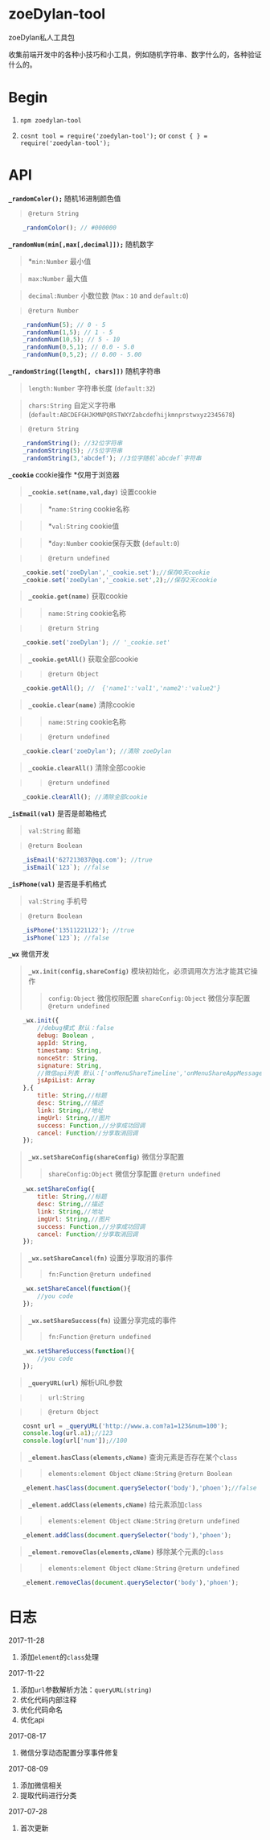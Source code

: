# zoeDylan-tool
zoeDylan私人工具包

收集前端开发中的各种小技巧和小工具，例如随机字符串、数字什么的，各种验证什么的。

# Begin

1. `npm zoedylan-tool`

2. `cosnt tool = require('zoedylan-tool');` or `const { } = require('zoedylan-tool');`

# API

**`_randomColor();`** 随机16进制颜色值

> `@return String`

```javascript
    _randomColor(); // #000000 
```

**`_randomNum(min[,max[,decimal]]);`** 随机数字

> *`min:Number` 最小值

> `max:Number` 最大值

> `decimal:Number` 小数位数 (`Max：10` and `default:0`)

> `@return Number`

```javascript
    _randomNum(5); // 0 - 5
    _randomNum(1,5); // 1 - 5
    _randomNum(10,5); // 5 - 10
    _randomNum(0,5,1); // 0.0 - 5.0
    _randomNum(0,5,2); // 0.00 - 5.00
```

**`_randomString([length[, chars]])`** 随机字符串

> `length:Number` 字符串长度 (`default:32`)

> `chars:String` 自定义字符串 (`default:ABCDEFGHJKMNPQRSTWXYZabcdefhijkmnprstwxyz2345678`)

> `@return String`

```javascript
    _randomString(); //32位字符串
    _randomString(5); //5位字符串
    _randomString(3,'abcdef'); //3位字随机`abcdef`字符串
```

**`_cookie`** cookie操作 *仅用于浏览器

> **`_cookie.set(name,val,day)`** 设置cookie

>> *`name:String` cookie名称

>> *`val:String` cookie值

>> *`day:Number` cookie保存天数 (`default:0`)

>> `@return undefined`

```javascript
    _cookie.set('zoeDylan','_cookie.set');//保存0天cookie
    _cookie.set('zoeDylan','_cookie.set',2);//保存2天cookie
```

> **`_cookie.get(name)`** 获取cookie

>> `name:String` cookie名称

>> `@return String` 

```javascript
    _cookie.set('zoeDylan'); // '_cookie.set'
```

> **`_cookie.getAll()`** 获取全部cookie

>> `@return Object` 

```javascript
    _cookie.getAll(); //  {'name1':'val1','name2':'value2'}
```

> **`_cookie.clear(name)`** 清除cookie

>> `name:String` cookie名称

>> `@return undefined` 

```javascript
    _cookie.clear('zoeDylan'); //清除 zoeDylan
```

> **`_cookie.clearAll()`** 清除全部cookie

>> `@return undefined` 

```javascript
    _cookie.clearAll(); //清除全部cookie
```

**`_isEmail(val)`** 是否是邮箱格式

> `val:String` 邮箱

> `@return Boolean`

```javascript
    _isEmail('627213037@qq.com'); //true
    _isEmail(`123`); //false
```

**`_isPhone(val)`** 是否是手机格式

> `val:String` 手机号

> `@return Boolean`

```javascript
    _isPhone('13511221122'); //true
    _isPhone(`123`); //false
``` 
**`_wx`** 微信开发

> **`_wx.init(config,shareConfig)`** 模块初始化，必须调用次方法才能其它操作
>> `config:Object` 微信权限配置
>> `shareConfig:Object` 微信分享配置
>> `@return undefined`

```javascript
    _wx.init({
        //debug模式 默认：false
        debug: Boolean ,
        appId: String,
        timestamp: String,
        nonceStr: String,
        signature: String,
        //微信api列表 默认：['onMenuShareTimeline','onMenuShareAppMessage','onMenuShareQQ','onMenuShareWeibo','onMenuShareQZone']
        jsApiList: Array
    },{
        title: String,//标题
        desc: String,//描述
        link: String,//地址
        imgUrl: String,//图片
        success: Function,//分享成功回调
        cancel: Function//分享取消回调
    });
```
> **`_wx.setShareConfig(shareConfig)`** 微信分享配置
>> `shareConfig:Object` 微信分享配置
>> `@return undefined`
```javascript
    _wx.setShareConfig({
        title: String,//标题
        desc: String,//描述
        link: String,//地址
        imgUrl: String,//图片
        success: Function,//分享成功回调
        cancel: Function//分享取消回调
    });
```
> **`_wx.setShareCancel(fn)`** 设置分享取消的事件
>> `fn:Function`
>> `@return undefined`
```javascript
    _wx.setShareCancel(function(){
        //you code
    });
```
> **`_wx.setShareSuccess(fn)`** 设置分享完成的事件
>> `fn:Function`
>> `@return undefined`
```javascript
    _wx.setShareSuccess(function(){
        //you code
    });
```

> **`_queryURL(url)`** 解析URL参数

>> `url:String`

>> `@return Object`

```javascript
    cosnt url = _queryURL('http://www.a.com?a1=123&num=100');
    console.log(url.a1);//123
    console.log(url['num']);//100
```

> **`_element.hasClass(elements,cName)`** 查询元素是否存在某个`class`

>> `elements:element Object`
>> `cName:String`
>> `@return Boolean`

```javascript
    _element.hasClass(document.querySelector('body'),'phoen');//false
```

> **`_element.addClass(elements,cName)`** 给元素添加`class`

>> `elements:element Object`
>> `cName:String`
>> `@return undefined`

```javascript
    _element.addClass(document.querySelector('body'),'phoen');
```

> **`_element.removeClas(elements,cName)`** 移除某个元素的`class`

>> `elements:element Object`
>> `cName:String`
>> `@return undefined`

```javascript
    _element.removeClas(document.querySelector('body'),'phoen');
```


# 日志

2017-11-28

1. 添加`element`的`class`处理

2017-11-22 

1. 添加`url`参数解析方法：`queryURL(string)`
2. 优化代码内部注释
3. 优化代码命名
4. 优化api


2017-08-17

1. 微信分享动态配置分享事件修复

2017-08-09

1. 添加微信相关
2. 提取代码进行分类

2017-07-28

1. 首次更新